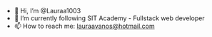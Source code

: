 - 👋 Hi, I’m @Lauraa1003
- 🌱 I’m currently following SIT Academy - Fullstack web developer
- 📫 How to reach me: lauraavanos@hotmail.com

<!---
Lauraa1003/Lauraa1003 is a ✨ special ✨ repository because its `README.md` (this file) appears on your GitHub profile.
You can click the Preview link to take a look at your changes.
--->
